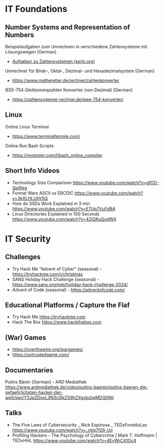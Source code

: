# IT Foundations

## Number Systems and Representation of Numbers
Beispielaufgaben zum Umrechnen in verschiedene Zahlensysteme mit Lösungswegen [German] 
- [Aufgaben zu Zahlensystemen (serlo.org)](https://de.serlo.org/informatik/184941/aufgaben-zu-zahlensystemen)

Umrechner für Binär-, Oktal-, Dezimal- und Hexadezimalsystem [German] 
- https://www.matheretter.de/rechner/zahlenkonverter 

IEEE-754 Gleitkommazahlen Konverter (von Dezimal) [German] 
- https://zahlensysteme-rechner.de/ieee-754-konverter/

## Linux
Online Linux Terminal
- https://www.terminaltemple.com/

Online Run Bash Scripts
- https://rextester.com/l/bash_online_compiler

## Short Info Videos
- Technology Size Comparison https://www.youtube.com/watch?v=gfOD-Qpl6eg
- Format Wars ASCII vs EBCDIC https://www.youtube.com/watch?v=3kXLHLUhV5Q
- How do SSDs Work Explained in 3 min https://www.youtube.com/watch?v=E7Up7VuFd8A
- Linux Directories Explained in 100 Seconds https://www.youtube.com/watch?v=42iQKuQodW4

# IT Security

## Challenges
- Try Hack Me "Advent of Cyber" (seasonal) - https://tryhackme.com/r/christmas
- SANS Holiday Hack Challenge (seasonal) - https://www.sans.org/mlp/holiday-hack-challenge-2024/
- Advent of Code (seasonal) - https://adventofcode.com/

## Educational Platforms / Capture the Flaf
- Try Hack Me https://tryhackme.com
- Hack The Box https://www.hackthebox.com

## (War) Games
- https://overthewire.org/wargames/
- https://untrustedgame.com/

## Documentaries

Putins Bären [German] - ARD Mediathek https://www.ardmediathek.de/video/putins-baeren/putins-baeren-die-gefaehrlichsten-hacker-der-welt/swr/Y3JpZDovL3N3ci5kZS9hZXgvbzIwMDQ0NjI

## Talks

- The Five Laws of Cybersecurity _ Nick Espinosa _ TEDxFondduLac https://www.youtube.com/watch?v=_nVq7f26-Uo
- Profiling Hackers - The Psychology of Cybercrime | Mark T. Hoffmann | TEDxHHL https://www.youtube.com/watch?v=4EyWrC41Oc4



